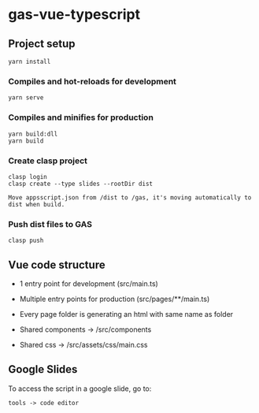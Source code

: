 # gas-vue-typescript

## Project setup
```
yarn install
```

### Compiles and hot-reloads for development
```
yarn serve
```

### Compiles and minifies for production
```
yarn build:dll
yarn build
```

### Create clasp project
```
clasp login
clasp create --type slides --rootDir dist

Move appsscript.json from /dist to /gas, it's moving automatically to dist when build.
```

### Push dist files to GAS
```
clasp push
```

## Vue code structure

- 1 entry point for development (src/main.ts)

- Multiple entry points for production (src/pages/**/main.ts)

- Every page folder is generating an html with same name as folder

- Shared components -> /src/components

- Shared css -> /src/assets/css/main.css



## Google Slides

To access the script in a google slide, go to:
```
tools -> code editor
```
